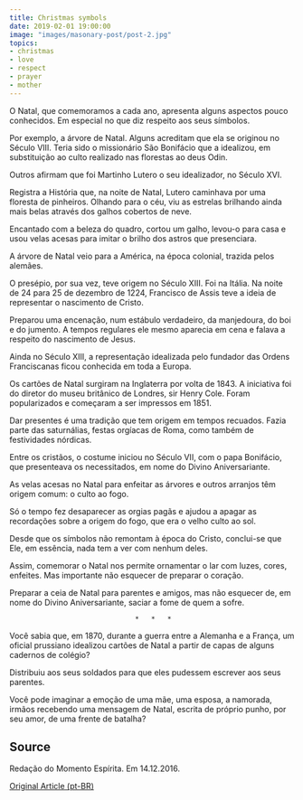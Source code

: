 ```yaml
---
title: Christmas symbols
date: 2019-02-01 19:00:00
image: "images/masonary-post/post-2.jpg"
topics: 
- christmas
- love
- respect
- prayer
- mother
---
```


O Natal, que comemoramos a cada ano, apresenta alguns aspectos pouco
conhecidos. Em especial no que diz respeito aos seus símbolos.

Por exemplo, a árvore de Natal. Alguns acreditam que ela se originou no Século
VIII. Teria sido o missionário São Bonifácio que a idealizou, em substituição
ao culto realizado nas florestas ao deus Odin.

Outros afirmam que foi Martinho Lutero o seu idealizador, no Século XVI.

Registra a História que, na noite de Natal, Lutero caminhava por uma floresta
de pinheiros. Olhando para o céu, viu as estrelas brilhando ainda mais belas
através dos galhos cobertos de neve.

Encantado com a beleza do quadro, cortou um galho, levou-o para casa e usou
velas acesas para imitar o brilho dos astros que presenciara.

A árvore de Natal veio para a América, na época colonial, trazida pelos
alemães.

O presépio, por sua vez, teve origem no Século XIII. Foi na Itália. Na noite de
24 para 25 de dezembro de 1224, Francisco de Assis teve a ideia de representar
o nascimento de Cristo.

Preparou uma encenação, num estábulo verdadeiro, da manjedoura, do boi e do
jumento. A tempos regulares ele mesmo aparecia em cena e falava a respeito do
nascimento de Jesus.

Ainda no Século XIII, a representação idealizada pelo fundador das Ordens
Franciscanas ficou conhecida em toda a Europa.

Os cartões de Natal surgiram na Inglaterra por volta de 1843. A iniciativa foi
do diretor do museu britânico de Londres, sir Henry Cole. Foram popularizados e
começaram a ser impressos em 1851.

Dar presentes é uma tradição que tem origem em tempos recuados. Fazia parte das
saturnálias, festas orgíacas de Roma, como também de festividades nórdicas.

Entre os cristãos, o costume iniciou no Século VII, com o papa Bonifácio, que
presenteava os necessitados, em nome do Divino Aniversariante.

As velas acesas no Natal para enfeitar as árvores e outros arranjos têm origem
comum: o culto ao fogo.

Só o tempo fez desaparecer as orgias pagãs e ajudou a apagar as recordações
sobre a origem do fogo, que era o velho culto ao sol.

Desde que os símbolos não remontam à época do Cristo, conclui-se que Ele, em
essência, nada tem a ver com nenhum deles.

Assim, comemorar o Natal nos permite ornamentar o lar com luzes, cores,
enfeites. Mas importante não esquecer de preparar o coração.

Preparar a ceia de Natal para parentes e amigos, mas não esquecer de, em nome
do Divino Aniversariante, saciar a fome de quem a sofre.

                                   *   *   *

Você sabia que, em 1870, durante a guerra entre a Alemanha e a França, um
oficial prussiano idealizou cartões de Natal a partir de capas de alguns
cadernos de colégio?

Distribuiu aos seus soldados para que eles pudessem escrever aos seus parentes.

Você pode imaginar a emoção de uma mãe, uma esposa, a namorada, irmãos
recebendo uma mensagem de Natal, escrita de próprio punho, por seu amor, de uma
frente de batalha?

## Source
Redação do Momento Espírita.
Em 14.12.2016.


[Original Article (pt-BR)](http://momento.com.br/pt/ler_texto.php?id=4974)
